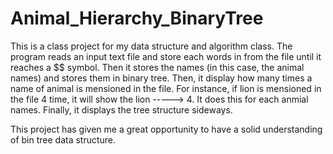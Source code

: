 # Animal_Hierarchy_BinaryTree
This is a class project for my data structure and algorithm class. The program reads an input text file and store each words in from the file until it reaches a $$ symbol. Then it stores the names (in this case, the animal names) and stores them in binary tree. Then, it display how many times a name of animal is mensioned in the file. For instance, if lion is mensioned in the file 4 time, it will show the lion -----> 4. It does this for each anmial names. Finally, it displays the tree structure sideways. 

This project has given me a great opportunity to have a solid understanding of bin tree data structure.
